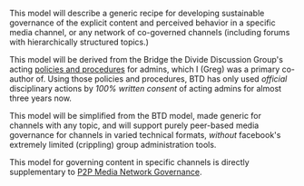 This model will describe a generic recipe for developing sustainable governance of the explicit content and perceived behavior in a specific media channel, or any network of co-governed channels (including forums with hierarchically structured topics.)

This model will be derived from the Bridge the Divide Discussion Group's acting [policies and procedures](https://www.facebook.com/notes/bridge-the-divide-discussion-group/draft-bridge-the-divide-btd-policy-and-procedures-for-admins/1092789530746602/) for admins, which I (Greg) was a primary co-author of.  Using those policies and procedures, BTD has only used *official* disciplinary actions by *100% written consent* of acting admins for almost three years now.   

This model will be simplified from the BTD model, made generic for channels with any topic, and will support purely peer-based media governance for channels in varied technical formats, *without* facebook's extremely limited (crippling) group administration tools.   

This model for governing content in specific channels is directly supplementary to [P2P Media Network Governance](https://github.com/gcassel/Models/blob/master/distributed-media-network-governance.md).
